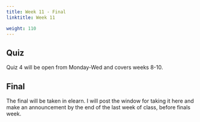 ```yaml
---
title: Week 11 - Final
linktitle: Week 11

weight: 110
---
```



## Quiz

Quiz 4 will be open from Monday-Wed and covers weeks 8-10.

## Final

The final will be taken in elearn. I will post the window for taking it
here and make an announcement by the end of the last week of class, before
finals week.
